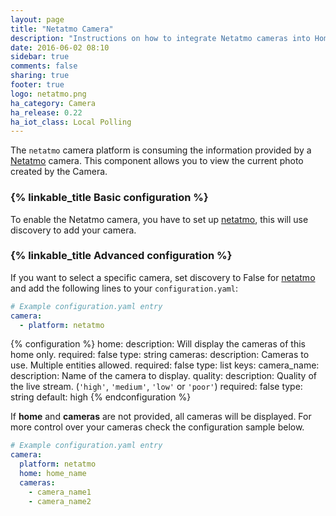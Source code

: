 ```yaml
---
layout: page
title: "Netatmo Camera"
description: "Instructions on how to integrate Netatmo cameras into Home Assistant."
date: 2016-06-02 08:10
sidebar: true
comments: false
sharing: true
footer: true
logo: netatmo.png
ha_category: Camera
ha_release: 0.22
ha_iot_class: Local Polling
---
```


The `netatmo` camera platform is consuming the information provided by a [Netatmo](https://www.netatmo.com) camera. This component allows you to view the current photo created by the Camera.

### {% linkable_title Basic configuration %}

To enable the Netatmo camera, you have to set up [netatmo](/components/netatmo/), this will use discovery to add your camera.

### {% linkable_title Advanced configuration %}

If you want to select a specific camera, set discovery to False for [netatmo](/components/netatmo/) and add the following lines to your `configuration.yaml`:

```yaml
# Example configuration.yaml entry
camera:
  - platform: netatmo
```

{% configuration %}
home:
  description: Will display the cameras of this home only.
  required: false
  type: string
cameras:
  description: Cameras to use. Multiple entities allowed.
  required: false
  type: list
  keys:
    camera_name:
      description: Name of the camera to display.
quality:
  description: Quality of the live stream. (`'high'`, `'medium'`, `'low'` or `'poor'`)
  required: false
  type: string
  default: high
{% endconfiguration %}

If **home** and **cameras** are not provided, all cameras will be displayed. For more control over your cameras check the configuration sample below.

```yaml
# Example configuration.yaml entry
camera:
  platform: netatmo
  home: home_name
  cameras:
    - camera_name1
    - camera_name2
```
